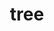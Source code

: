 ---
category: 4-letters
denotation: null
name: tree
reference_link: https://www.etymonline.com/word/tree
root_language: null
root_name: null
title: tree
type: free
word_sums:
- respelling: tree
  sum: 'Tree + '
---